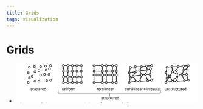 ```yaml
---
title: Grids
tags: visualization
---
```


# Grids
- ![im](assets/Pasted%20Image%2020220411124545.png)




























































































